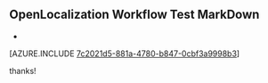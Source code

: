 ## OpenLocalization Workflow Test MarkDown
* 

[AZURE.INCLUDE [7c2021d5-881a-4780-b847-0cbf3a9998b3](calleeMd1.md)]

 
thanks!